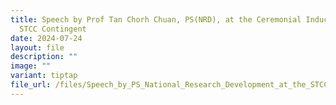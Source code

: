 ```yaml
---
title: Speech by Prof Tan Chorh Chuan, PS(NRD), at the Ceremonial Induction of
  STCC Contingent
date: 2024-07-24
layout: file
description: ""
image: ""
variant: tiptap
file_url: /files/Speech_by_PS_National_Research_Development_at_the_STCC_Ceremony.pdf
---
```

